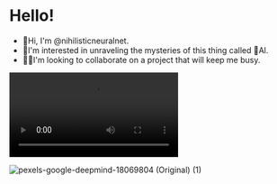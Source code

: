   # Hello!

* 👋Hi, I'm @nihilisticneuralnet.<br>
* 🔭I'm interested in unraveling the mysteries of this thing called 🤖Al.<br>
* 👨‍💻I'm looking to collaborate on a project that will keep me busy.<br>

![](pexels-google-deepmind-18069804.mp4)

<!---
nihilisticneuralnet/nihilisticneuralnet is a ✨ special ✨ repository because its `README.md` (this file) appears on your GitHub profile.
You can click the Preview link to take a look at your changes.
--->
![pexels-google-deepmind-18069804 (Original) (1)](https://github.com/nihilisticneuralnet/nihilisticneuralnet/assets/138315505/deb93d5f-1409-4b64-ba5c-9185f9c95566)
